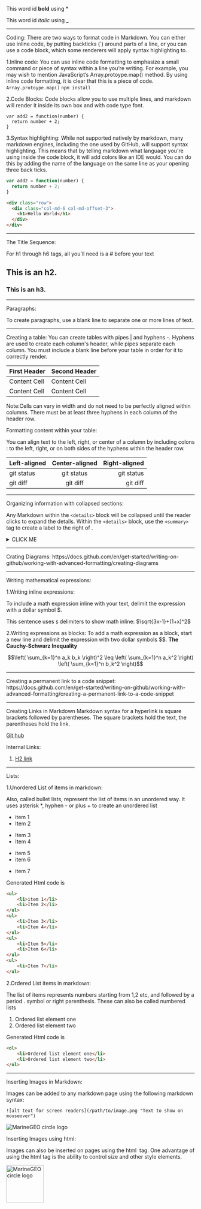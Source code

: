 This word id **bold** using *

This word id _italic_ using _
<hr>

Coding:
There are two ways to format code in Markdown. You can either use inline code, by putting backticks (`) around parts of a line, or you can use a code block, which some renderers will apply syntax highlighting to.

1.Inline code:
You can use inline code formatting to emphasize a small command or piece of syntax within a line you’re writing.
For example, you may wish to mention JavaScript’s Array.protoype.map() method. By using inline code formatting, it is clear that this is a piece of code.
`Array.protoype.map()`
`npm install`

2.Code Blocks:
Code blocks allow you to use multiple lines, and markdown will render it inside its own box and with code type font.
```
var add2 = function(number) {
  return number + 2;
}
```


3.Syntax highlighting:
While not supported natively by markdown, many markdown engines, including the one used by GitHub, will support syntax highlighting. This means that by telling markdown what language you're using inside the code block, it will add colors like an IDE would.
You can do this by adding the name of the language on the same line as your opening three back ticks. 
```js
var add2 = function(number) {
  return number + 2;
}
```

```html
<div class="row">
  <div class="col-md-6 col-md-offset-3">
    <h1>Hello World</h1>
  </div>
</div>
```
<hr>
The Title Sequence:

For h1 through h6 tags, all you'll need is a # before your text

## This is an h2.
### This is an h3.
<hr>

Paragraphs:

To create paragraphs, use a blank line to separate one or more lines of text.
<hr>
Creating a table:
You can create tables with pipes | and hyphens -. Hyphens are used to create each column's header, while pipes separate each column. You must include a blank line before your table in order for it to correctly render.

| First Header  | Second Header |
| ------------- | ------------- |
| Content Cell  | Content Cell  |
| Content Cell  | Content Cell  |

Note:Cells can vary in width and do not need to be perfectly aligned within columns. There must be at least three hyphens in each column of the header row.

Formatting content within your table:

You can align text to the left, right, or center of a column by including colons : to the left, right, or on both sides of the hyphens within the header row.

| Left-aligned | Center-aligned | Right-aligned |
| :---         |     :---:      |          ---: |
| git status   | git status     | git status    |
| git diff     | git diff       | git diff      |

<hr>

Organizing information with collapsed sections:

Any Markdown within the `<details>` block will be collapsed until the reader clicks  to expand the details. Within the `<details>` block, use the `<summary>` tag to create a label to the right of .
  
<details><summary>CLICK ME</summary>
<p>

#### We can hide anything, even code!

```ruby
   puts "Hello World"
```

</p>
</details>

<hr>
Crating Diagrams:
https://docs.github.com/en/get-started/writing-on-github/working-with-advanced-formatting/creating-diagrams

<hr>

Writing mathematical expressions:

1.Writing inline expressions:

To include a math expression inline with your text, delimit the expression with a dollar symbol $.

This sentence uses `$` delimiters to show math inline:  $\sqrt{3x-1}+(1+x)^2$


2.Writing expressions as blocks:
To add a math expression as a block, start a new line and delimit the expression with two dollar symbols $$.
**The Cauchy-Schwarz Inequality**

$$\left( \sum_{k=1}^n a_k b_k \right)^2 \leq \left( \sum_{k=1}^n a_k^2 \right) \left( \sum_{k=1}^n b_k^2 \right)$$

<hr>
Creating a permanent link to a code snippet:
https://docs.github.com/en/get-started/writing-on-github/working-with-advanced-formatting/creating-a-permanent-link-to-a-code-snippet

<hr>
Creating Links in Markdown
Markdown syntax for a hyperlink is square brackets followed by parentheses. The square brackets hold the text, the parentheses hold the link.

[Git hub](https://github.com/BasmaElhoseny01)

Internal Links:
1. [H2 link](#this-is-an-h2)
<hr>
Lists:

1.Unordered List of items in markdown:

Also, called bullet lists, represent the list of items in an unordered way. It uses asterisk *, hyphen - or plus + to create an unordered list

* item 1
* Item 2
- Item 3
- Item 4
+ item 5
+ item 6
* item 7

Generated Html code is
```html
<ul>
    <li>item 1</li>
    <li>Item 2</li>
</ul>
<ul>
    <li>Item 3</li>
    <li>Item 4</li>
</ul>
<ul>
    <li>Item 5</li>
    <li>Item 6</li>
</ul>
<ul>
    <li>Item 7</li>
</ul>
```

2.Ordered List items in markdown:

The list of items represents numbers starting from 1,2 etc, and followed by a period . symbol or right parenthesis. These can also be called numbered lists

1. Ordered list element one
2. Ordered list element two

Generated Html code is
```html
<ol>
    <li>Ordered list element one</li>
    <li>Ordered list element two</li>
</ol>
```
<hr>
Inserting Images in Markdown:

Images can be added to any markdown page using the following markdown syntax:

```
![alt text for screen readers](/path/to/image.png "Text to show on mouseover")
```

![MarineGEO circle logo](https://media.istockphoto.com/photos/panorama-of-cairo-picture-id1180786967?k=20&m=1180786967&s=612x612&w=0&h=-beRT5TLGlfeLmJP9m7Nv_8CKcM5kcrV-coR3fbvE_0= "Cairo")


Inserting Images using html:

Images can also be inserted on pages using the html <img> tag. One advantage of using the html tag is the ability to control size and other style elements.

<img src="https://media.istockphoto.com/photos/panorama-of-cairo-picture-id1180786967?k=20&m=1180786967&s=612x612&w=0&h=-beRT5TLGlfeLmJP9m7Nv_8CKcM5kcrV-coR3fbvE_0=" alt="MarineGEO circle logo" style="height: 100px; width:100px;"/>
